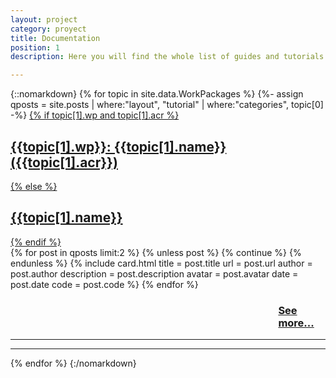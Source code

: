 ```yaml
---
layout: project
category: proyect
title: Documentation
position: 1
description: Here you will find the whole list of guides and tutorials developed by the <a href="/projects/authors" target="_blank">DyCon ERC Project's research team and visitors</a>. All of the content has been classified according to the <a href="https://cmc.deusto.eus/work-packages/" target="_blank">project’s Work Packages</a>.

---
```

{::nomarkdown}
  {% for topic in site.data.WorkPackages %}
    {%- assign qposts = site.posts | where:"layout", "tutorial" | where:"categories", topic[0] -%}
    <a href="{{site.url}}{{site.baseurl}}/workpackage/{{topic[0]}}">
    {% if topic[1].wp and topic[1].acr %}
      <h2 class="topic-title dark-grey">{{topic[1].wp}}: {{topic[1].name}} ({{topic[1].acr}})</h2>
    {% else %}
      <h2 class="topic-title dark-grey">{{topic[1].name}}</h2>
    {% endif %}
    </a>  
    {% for post in qposts limit:2 %}
      {% unless post %}
        {% continue %}
      {% endunless %}
      {% include card.html
        title       = post.title
        url         = post.url
        author      = post.author
        description = post.description
        avatar      = post.avatar
        date        = post.date
        code        = post.code
      %}
    {% endfor %}
    <div>
      <h3 class="see-more" style="padding-left: 85%;" ><a href="{{site.url}}{{site.baseurl}}/workpackage/{{topic[0]}}">See more...</a></h3>
    </div>
    <hr>
    <hr>
  {% endfor %}
{:/nomarkdown}
